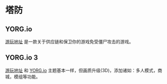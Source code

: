 # 塔防

## YORG.io <Badge text="WEB" type="tip"/>

[游玩地址](https://yorg.io/) 是一款关于供应链和保卫你的游戏免受僵尸攻击的游戏。

## YORG.io 3 <Badge text="WEB" type="tip"/>

[游玩地址](https://yorg3.io/) 和 [YORG.io](#yorgio) 主题基本一样，但画质升级(3D)，添加诸如：多人模式，商城，模组等功能。